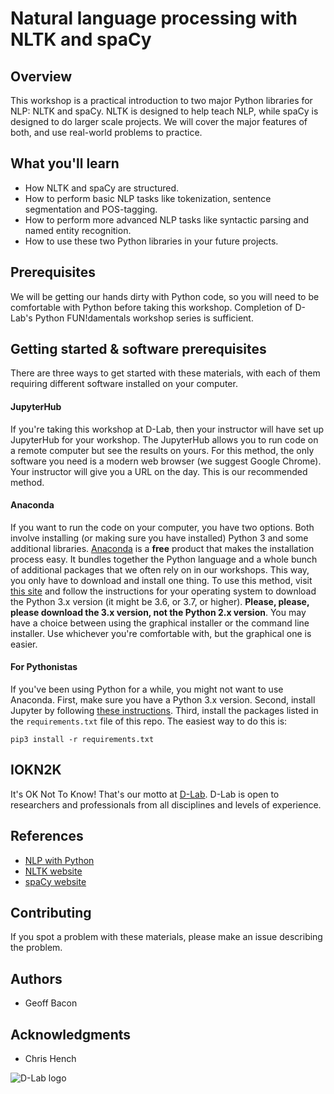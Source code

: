 # Natural language processing with NLTK and spaCy

## Overview

This workshop is a practical introduction to two major Python libraries for NLP: NLTK and spaCy. NLTK is designed to help teach NLP, while spaCy is designed to do larger scale projects. We will cover the major features of both, and use real-world problems to practice.

## What you'll learn
* How NLTK and spaCy are structured.
* How to perform basic NLP tasks like tokenization, sentence segmentation and POS-tagging.
* How to perform more advanced NLP tasks like syntactic parsing and named entity recognition.
* How to use these two Python libraries in your future projects.

## Prerequisites

We will be getting our hands dirty with Python code, so you will need to be comfortable with Python before taking this workshop. Completion of D-Lab's Python FUN!damentals workshop series is sufficient.

## Getting started & software prerequisites

There are three ways to get started with these materials, with each of them requiring different software installed on your computer.

#### JupyterHub

If you're taking this workshop at D-Lab, then your instructor will have set up JupyterHub for your workshop. The JupyterHub allows you to run code on a remote computer but see the results on yours. For this method, the only software you need is a modern web browser (we suggest Google Chrome). Your instructor will give you a URL on the day. This is our recommended method.

#### Anaconda

If you want to run the code on your computer, you have two options. Both involve installing (or making sure you have installed) Python 3 and some additional libraries. [Anaconda](https://www.anaconda.com/what-is-anaconda/) is a **free** product that makes the installation process easy. It bundles together the Python language and a whole bunch of additional packages that we often rely on in our workshops. This way, you only have to download and install one thing. To use this method, visit [this site](https://www.anaconda.com/download/) and follow the instructions for your operating system to download the Python 3.x version (it might be 3.6, or 3.7, or higher). **Please, please, please download the 3.x version, not the Python 2.x version**. You may have a choice between using the graphical installer or the command line installer. Use whichever you're comfortable with, but the graphical one is easier.

#### For Pythonistas

If you've been using Python for a while, you might not want to use Anaconda. First, make sure you have a Python 3.x version. Second, install Jupyter by following [these instructions](http://jupyter.org/install). Third, install the packages listed in the `requirements.txt` file of this repo. The easiest way to do this is:

```
pip3 install -r requirements.txt
```

## IOKN2K

It's OK Not To Know! That's our motto at [D-Lab](http://dlab.berkeley.edu/). D-Lab is open to researchers and professionals from all disciplines and levels of experience.

## References

* [NLP with Python](http://www.nltk.org/book/)
* [NLTK website](http://www.nltk.org/)
* [spaCy website](https://spacy.io/)

## Contributing

If you spot a problem with these materials, please make an issue describing the problem.

## Authors

* Geoff Bacon

## Acknowledgments

* Chris Hench

![D-Lab logo](assets/logo.png)
